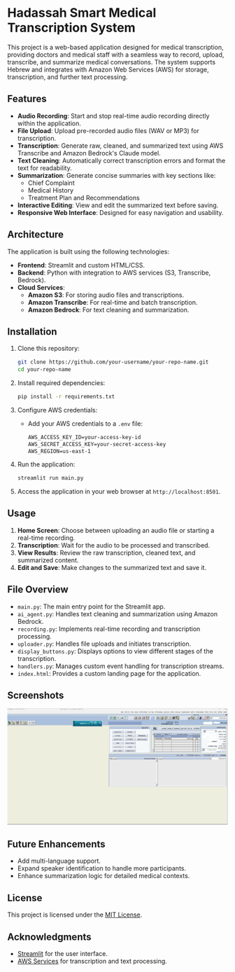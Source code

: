 
# Hadassah Smart Medical Transcription System

This project is a web-based application designed for medical transcription, providing doctors and medical staff with a seamless way to record, upload, transcribe, and summarize medical conversations. The system supports Hebrew and integrates with Amazon Web Services (AWS) for storage, transcription, and further text processing.

## Features

- **Audio Recording**: Start and stop real-time audio recording directly within the application.
- **File Upload**: Upload pre-recorded audio files (WAV or MP3) for transcription.
- **Transcription**: Generate raw, cleaned, and summarized text using AWS Transcribe and Amazon Bedrock's Claude model.
- **Text Cleaning**: Automatically correct transcription errors and format the text for readability.
- **Summarization**: Generate concise summaries with key sections like:
  - Chief Complaint
  - Medical History
  - Treatment Plan and Recommendations
- **Interactive Editing**: View and edit the summarized text before saving.
- **Responsive Web Interface**: Designed for easy navigation and usability.

## Architecture

The application is built using the following technologies:

- **Frontend**: Streamlit and custom HTML/CSS.
- **Backend**: Python with integration to AWS services (S3, Transcribe, Bedrock).
- **Cloud Services**:
  - **Amazon S3**: For storing audio files and transcriptions.
  - **Amazon Transcribe**: For real-time and batch transcription.
  - **Amazon Bedrock**: For text cleaning and summarization.

## Installation

1. Clone this repository:
   ```bash
   git clone https://github.com/your-username/your-repo-name.git
   cd your-repo-name
   ```

2. Install required dependencies:
   ```bash
   pip install -r requirements.txt
   ```

3. Configure AWS credentials:
   - Add your AWS credentials to a `.env` file:
     ```
     AWS_ACCESS_KEY_ID=your-access-key-id
     AWS_SECRET_ACCESS_KEY=your-secret-access-key
     AWS_REGION=us-east-1
     ```

4. Run the application:
   ```bash
   streamlit run main.py
   ```

5. Access the application in your web browser at `http://localhost:8501`.

## Usage

1. **Home Screen**: Choose between uploading an audio file or starting a real-time recording.
2. **Transcription**: Wait for the audio to be processed and transcribed.
3. **View Results**: Review the raw transcription, cleaned text, and summarized content.
4. **Edit and Save**: Make changes to the summarized text and save it.

## File Overview

- `main.py`: The main entry point for the Streamlit app.
- `ai_agent.py`: Handles text cleaning and summarization using Amazon Bedrock.
- `recording.py`: Implements real-time recording and transcription processing.
- `uploader.py`: Handles file uploads and initiates transcription.
- `display_buttons.py`: Displays options to view different stages of the transcription.
- `handlers.py`: Manages custom event handling for transcription streams.
- `index.html`: Provides a custom landing page for the application.

## Screenshots

![Hadassah Medical Transcription System](Screenshot_EMR_Hadassah.PNG)

## Future Enhancements

- Add multi-language support.
- Expand speaker identification to handle more participants.
- Enhance summarization logic for detailed medical contexts.

## License

This project is licensed under the [MIT License](LICENSE).

## Acknowledgments

- [Streamlit](https://streamlit.io/) for the user interface.
- [AWS Services](https://aws.amazon.com/) for transcription and text processing.
